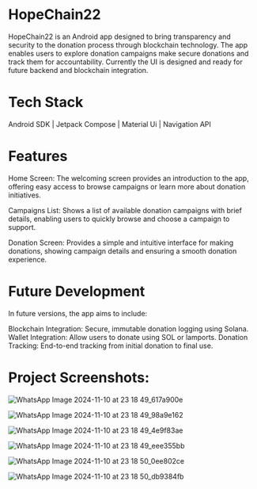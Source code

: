 ﻿# HopeChain22

 HopeChain22 is an Android app designed to bring transparency and security to the donation process through blockchain technology. The app enables users to explore donation campaigns make secure donations and track them for accountability. Currently the UI is designed and ready for future backend and blockchain integration.

# Tech Stack
 Android SDK | Jetpack Compose | Material Ui | Navigation API

 # Features
 Home Screen: The welcoming screen provides an introduction to the app, offering easy access to browse campaigns or learn more about donation initiatives.
 
Campaigns List: Shows a list of available donation campaigns with brief details, enabling users to quickly browse and choose a campaign to support.

Donation Screen: Provides a simple and intuitive interface for making donations, showing campaign details and ensuring a smooth donation experience.
 
 
# Future Development
In future versions, the app aims to include:

Blockchain Integration: Secure, immutable donation logging using Solana.
Wallet Integration: Allow users to donate using SOL or lamports.
Donation Tracking: End-to-end tracking from initial donation to final use.



 


 #  Project Screenshots:
 
![WhatsApp Image 2024-11-10 at 23 18 49_617a900e](https://github.com/user-attachments/assets/d3fea8b6-5841-4e6e-b89b-e9d4dabf3a66)

![WhatsApp Image 2024-11-10 at 23 18 49_98a9e162](https://github.com/user-attachments/assets/88b48d1e-2303-4391-9f0b-0bdb36f7d920)

![WhatsApp Image 2024-11-10 at 23 18 49_4e9f83ae](https://github.com/user-attachments/assets/6b5c6c32-42e6-470a-8a70-b91d5a2eddb4)

![WhatsApp Image 2024-11-10 at 23 18 49_eee355bb](https://github.com/user-attachments/assets/4b7b17bb-04b9-4d24-ae6f-eea8330a9061)

![WhatsApp Image 2024-11-10 at 23 18 50_0ee802ce](https://github.com/user-attachments/assets/43780c21-e0f4-416e-afbd-f2fd6b7f1e72)

![WhatsApp Image 2024-11-10 at 23 18 50_db9384fb](https://github.com/user-attachments/assets/f61f8297-a764-454c-a4b4-343616558ec1)
